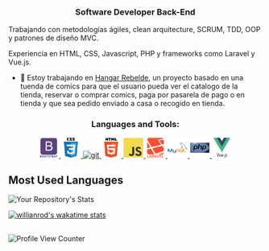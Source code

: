 <!--### Software Developer Back-End

Trabajando con metodologías ágiles, clean arquitecture, SCRUM, TDD, OOP y patrones de diseño MVC.

Experiencia en HTML, CSS, Javascript, PHP y frameworks como Laravel y Vue.js.
-->



<!--
**GranainoBUAB/GranainoBUAB** is a ✨ _special_ ✨ repository because its `README.md` (this file) appears on your GitHub profile.

Here are some ideas to get you started:

- 🔭 I’m currently working on ...
- 🌱 I’m currently learning ...
- 👯 I’m looking to collaborate on ...
- 🤔 I’m looking for help with ...
- 💬 Ask me about ...
- 📫 How to reach me: ...
- 😄 Pronouns: ...
- ⚡ Fun fact: ...
-->

<h3 align="center">Software Developer Back-End</h3>
Trabajando con metodologías ágiles, clean arquitecture, SCRUM, TDD, OOP y patrones de diseño MVC.

Experiencia en HTML, CSS, Javascript, PHP y frameworks como Laravel y Vue.js.


- 🔭 Estoy trabajando en [Hangar Rebelde](https://github.com/ProjectComixSix/HangarRebelde), un proyecto basado en una tuenda de comics para que el usuario pueda ver el catalogo de la tienda, reservar o comprar comics, paga por pasarela de pago o en tienda y que sea pedido enviado a casa o recogido en tienda.


<h3 align="center">Languages and Tools:</h3>
<p align="center"> <a href="https://getbootstrap.com" target="_blank"> <img src="https://raw.githubusercontent.com/devicons/devicon/master/icons/bootstrap/bootstrap-plain-wordmark.svg" alt="bootstrap" width="40" height="40"/> </a> <a href="https://www.w3schools.com/css/" target="_blank"> <img src="https://raw.githubusercontent.com/devicons/devicon/master/icons/css3/css3-original-wordmark.svg" alt="css3" width="40" height="40"/> </a> <a href="https://git-scm.com/" target="_blank"> <img src="https://www.vectorlogo.zone/logos/git-scm/git-scm-icon.svg" alt="git" width="40" height="40"/> </a> <a href="https://www.w3.org/html/" target="_blank"> <img src="https://raw.githubusercontent.com/devicons/devicon/master/icons/html5/html5-original-wordmark.svg" alt="html5" width="40" height="40"/> </a> <a href="https://developer.mozilla.org/en-US/docs/Web/JavaScript" target="_blank"> <img src="https://raw.githubusercontent.com/devicons/devicon/master/icons/javascript/javascript-original.svg" alt="javascript" width="40" height="40"/> </a> <a href="https://laravel.com/" target="_blank"> <img src="https://raw.githubusercontent.com/devicons/devicon/master/icons/laravel/laravel-plain-wordmark.svg" alt="laravel" width="40" height="40"/> </a> <a href="https://www.mysql.com/" target="_blank"> <img src="https://raw.githubusercontent.com/devicons/devicon/master/icons/mysql/mysql-original-wordmark.svg" alt="mysql" width="40" height="40"/> </a> <a href="https://www.php.net" target="_blank"> <img src="https://raw.githubusercontent.com/devicons/devicon/master/icons/php/php-original.svg" alt="php" width="40" height="40"/> </a> <a href="https://vuejs.org/" target="_blank"> <img src="https://raw.githubusercontent.com/devicons/devicon/master/icons/vuejs/vuejs-original-wordmark.svg" alt="vuejs" width="40" height="40"/> </a> </p>

## Most Used Languages
![Your Repository's Stats](https://github-readme-stats.vercel.app/api/top-langs/?username=GranainoBUAB&theme=blue-green)

[![willianrod's wakatime stats](https://github-readme-stats.vercel.app/api/wakatime?username=GranainoBUAB&layout=compact)](https://github.com/anuraghazra/github-readme-stats)


##
![Profile View Counter](https://komarev.com/ghpvc/?username=GranainoBUAB)
